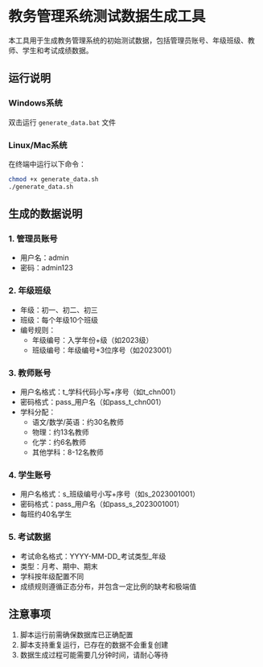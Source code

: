 # 教务管理系统测试数据生成工具

本工具用于生成教务管理系统的初始测试数据，包括管理员账号、年级班级、教师、学生和考试成绩数据。

## 运行说明

### Windows系统
双击运行 `generate_data.bat` 文件

### Linux/Mac系统
在终端中运行以下命令：
```bash
chmod +x generate_data.sh
./generate_data.sh
```

## 生成的数据说明

### 1. 管理员账号
- 用户名：admin
- 密码：admin123

### 2. 年级班级
- 年级：初一、初二、初三
- 班级：每个年级10个班级
- 编号规则：
  - 年级编号：入学年份+级（如2023级）
  - 班级编号：年级编号+3位序号（如2023001）

### 3. 教师账号
- 用户名格式：t_学科代码小写+序号（如t_chn001）
- 密码格式：pass_用户名（如pass_t_chn001）
- 学科分配：
  - 语文/数学/英语：约30名教师
  - 物理：约13名教师
  - 化学：约6名教师
  - 其他学科：8-12名教师

### 4. 学生账号
- 用户名格式：s_班级编号小写+序号（如s_2023001001）
- 密码格式：pass_用户名（如pass_s_2023001001）
- 每班约40名学生

### 5. 考试数据
- 考试命名格式：YYYY-MM-DD_考试类型_年级
- 类型：月考、期中、期末
- 学科按年级配置不同
- 成绩规则遵循正态分布，并包含一定比例的缺考和极端值

## 注意事项

1. 脚本运行前需确保数据库已正确配置
2. 脚本支持重复运行，已存在的数据不会重复创建
3. 数据生成过程可能需要几分钟时间，请耐心等待 